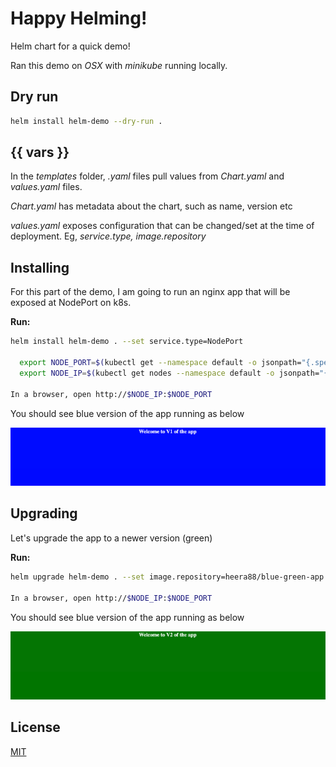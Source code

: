 # Happy Helming!

Helm chart for a quick demo!

Ran this demo on *OSX* with *minikube* running locally.

## Dry run

```bash
helm install helm-demo --dry-run .
```

## {{ vars }}

In the *templates* folder, *.yaml* files pull values from *Chart.yaml* and *values.yaml* files.

*Chart.yaml* has metadata about the chart, such as name, version etc

*values.yaml* exposes configuration that can be changed/set at the time of deployment. Eg, *service.type, image.repository*


## Installing

For this part of the demo, I am going to run an nginx app that will be exposed at NodePort on k8s. 

**Run:**
```bash
helm install helm-demo . --set service.type=NodePort

  export NODE_PORT=$(kubectl get --namespace default -o jsonpath="{.spec.ports[0].nodePort}" services helm-demo)
  export NODE_IP=$(kubectl get nodes --namespace default -o jsonpath="{.items[0].status.addresses[0].address}")

In a browser, open http://$NODE_IP:$NODE_PORT
```
You should see blue version of the app running as below

![v1 of myapp](./static/v1blue.png)

## Upgrading

Let's upgrade the app to a newer version (green)

**Run:**
```bash
helm upgrade helm-demo . --set image.repository=heera88/blue-green-app:v2,service.type=NodePort

In a browser, open http://$NODE_IP:$NODE_PORT
```
You should see blue version of the app running as below

![v2 of myapp](./static/v2green.png)



## License
[MIT](https://choosealicense.com/licenses/mit/)
